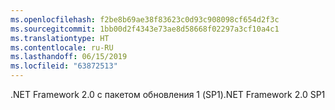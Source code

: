 ```yaml
---
ms.openlocfilehash: f2be8b69ae38f83623c0d93c908098cf654d2f3c
ms.sourcegitcommit: 1bb00d2f4343e73ae8d58668f02297a3cf10a4c1
ms.translationtype: HT
ms.contentlocale: ru-RU
ms.lasthandoff: 06/15/2019
ms.locfileid: "63872513"
---
```

<span data-ttu-id="40721-101">.NET Framework 2.0 с пакетом обновления 1 (SP1)</span><span class="sxs-lookup"><span data-stu-id="40721-101">.NET Framework 2.0 SP1</span></span>